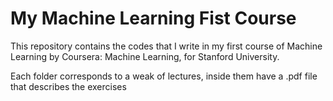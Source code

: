 # My Machine Learning Fist Course
This repository contains the codes that I write in my first course of Machine Learning by Coursera: Machine Learning, for Stanford University.

Each folder corresponds to a weak of lectures, inside them have a .pdf file that describes the exercises 
